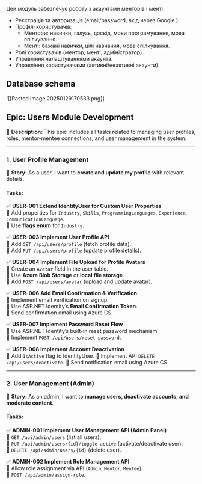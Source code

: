 Цей модуль забезпечує роботу з акаунтами менторів і менті.
- Реєстрація та авторизація (email/password, вхід через Google ).
- Профілі користувачів:
    - Ментори: навички, галузь, досвід, мови програмування, мова спілкування.
    - Менті: бажані навички, цілі навчання, мова спілкування.
- Ролі користувачів (ментор, менті, адміністратор).
- Управління налаштуваннями акаунта.
- Управління користувачами (активні/неактивні акаунти).
## Database schema
![[Pasted image 20250129170533.png]]

## **Epic: Users Module Development**

📌 **Description:** This epic includes all tasks related to managing user profiles, roles, mentor-mentee connections, and user management in the system.

---

### **1. User Profile Management**

📂 **Story:** As a user, I want to **create and update my profile** with relevant details.
#### **Tasks:**

✅ **USER-001 Extend IdentityUser for Custom User Properties**  
🔹 Add properties for `Industry`, `Skills`, `ProgrammingLanguages`, `Experience`, `CommunicationLanguage`.  
🔹 Use **flags enum** for `Industry`.

✅ **USER-003 Implement User Profile API**  
🔹 Add `GET /api/users/profile` (fetch profile data).  
🔹 Add `PUT /api/users/profile` (update profile details).

✅ **USER-004 Implement File Upload for Profile Avatars**  
🔹 Create an `Avatar` field in the user table.  
🔹 Use **Azure Blob Storage** or **local file storage**.  
🔹 Add `POST /api/users/avatar` (upload and update avatar).

✅ **USER-006 Add Email Confirmation & Verification**  
🔹 Implement email verification on signup.  
🔹 Use ASP.NET Identity’s **Email Confirmation Token**.  
🔹 Send confirmation email using Azure CS.

✅ **USER-007 Implement Password Reset Flow**  
🔹 Use ASP.NET Identity’s built-in reset password mechanism.  
🔹 Implement `POST /api/users/reset-password`.

✅ **USER-008 Implement Account Deactivation**  
🔹 Add `IsActive` flag to IdentityUser. 
🔹 Implement API `DELETE /api/users/deactivate`.
🔹 Send notification email using Azure CS.

---

### **2. User Management (Admin)**

📂 **Story:** As an admin, I want to **manage users, deactivate accounts, and moderate content**.
#### **Tasks:**

✅ **ADMIN-001 Implement User Management API (Admin Panel)**  
🔹 `GET /api/admin/users` (list all users).  
🔹 `PUT /api/admin/users/{id}/toggle-active` (activate/deactivate user).  
🔹 `DELETE /api/admin/users/{id}` (delete user).

✅ **ADMIN-002 Implement Role Management API**  
🔹 Allow role assignment via API (`Admin`, `Mentor`, `Mentee`).  
🔹 `POST /api/admin/assign-role`.


